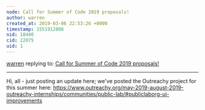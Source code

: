 ```yaml
---
node: Call for Summer of Code 2019 proposals!
author: warren
created_at: 2019-03-06 22:53:26 +0000
timestamp: 1551912806
nid: 18440
cid: 22075
uid: 1
---
```




[warren](../profile/warren) replying to: [Call for Summer of Code 2019 proposals!](../notes/warren/02-28-2019/call-for-summer-of-code-2019-proposals)

----
Hi, all - just posting an update here; we've posted the Outreachy project for this summer here: https://www.outreachy.org/may-2019-august-2019-outreachy-internships/communities/public-lab/#publiclaborg-ui-improvements 
